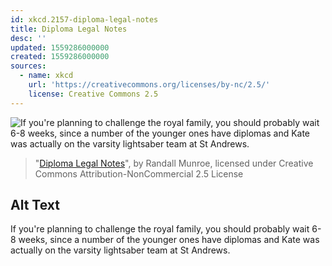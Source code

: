 ```yaml
---
id: xkcd.2157-diploma-legal-notes
title: Diploma Legal Notes
desc: ''
updated: 1559286000000
created: 1559286000000
sources:
  - name: xkcd
    url: 'https://creativecommons.org/licenses/by-nc/2.5/'
    license: Creative Commons 2.5
---
```

![If you're planning to challenge the royal family, you should probably wait 6-8 weeks, since a number of the younger ones have diplomas and Kate was actually on the varsity lightsaber team at St Andrews.](https://imgs.xkcd.com/comics/diploma_legal_notes.png)
> "[Diploma Legal Notes](https://xkcd.com/2157/)", by Randall Munroe, licensed under Creative Commons Attribution-NonCommercial 2.5 License

## Alt Text
If you're planning to challenge the royal family, you should probably wait 6-8 weeks, since a number of the younger ones have diplomas and Kate was actually on the varsity lightsaber team at St Andrews.
